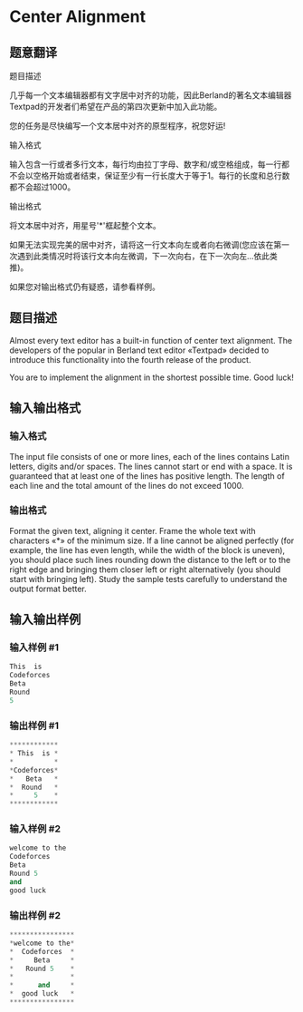 # Center Alignment

## 题意翻译

题目描述

几乎每一个文本编辑器都有文字居中对齐的功能，因此Berland的著名文本编辑器Textpad的开发者们希望在产品的第四次更新中加入此功能。

您的任务是尽快编写一个文本居中对齐的原型程序，祝您好运!

输入格式

输入包含一行或者多行文本，每行均由拉丁字母、数字和/或空格组成，每一行都不会以空格开始或者结束，保证至少有一行长度大于等于1。每行的长度和总行数都不会超过1000。

输出格式

将文本居中对齐，用星号'\*'框起整个文本。

如果无法实现完美的居中对齐，请将这一行文本向左或者向右微调(您应该在第一次遇到此类情况时将该行文本向左微调，下一次向右，在下一次向左...依此类推)。

如果您对输出格式仍有疑惑，请参看样例。

## 题目描述

Almost every text editor has a built-in function of center text alignment. The developers of the popular in Berland text editor «Textpad» decided to introduce this functionality into the fourth release of the product.

You are to implement the alignment in the shortest possible time. Good luck!

## 输入输出格式

### 输入格式

The input file consists of one or more lines, each of the lines contains Latin letters, digits and/or spaces. The lines cannot start or end with a space. It is guaranteed that at least one of the lines has positive length. The length of each line and the total amount of the lines do not exceed 1000.

### 输出格式

Format the given text, aligning it center. Frame the whole text with characters «\*» of the minimum size. If a line cannot be aligned perfectly (for example, the line has even length, while the width of the block is uneven), you should place such lines rounding down the distance to the left or to the right edge and bringing them closer left or right alternatively (you should start with bringing left). Study the sample tests carefully to understand the output format better.

## 输入输出样例

### 输入样例 #1

```cpp
This  is
Codeforces
Beta
Round
5

```
### 输出样例 #1

```cpp
************
* This  is *
*          *
*Codeforces*
*   Beta   *
*  Round   *
*     5    *
************

```
### 输入样例 #2

```cpp
welcome to the
Codeforces
Beta
Round 5
and
good luck

```
### 输出样例 #2

```cpp
****************
*welcome to the*
*  Codeforces  *
*     Beta     *
*   Round 5    *
*              *
*      and     *
*  good luck   *
****************

```
